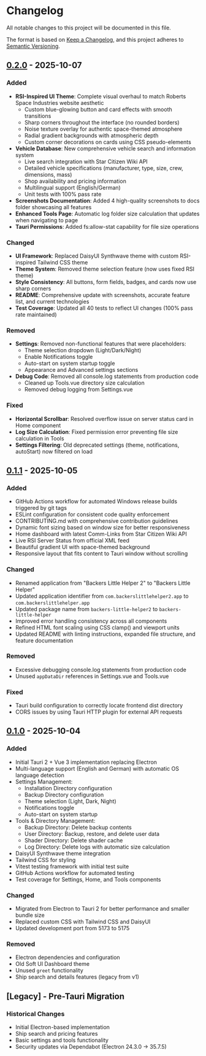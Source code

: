 # Changelog

All notable changes to this project will be documented in this file.

The format is based on [Keep a Changelog](https://keepachangelog.com/en/1.0.0/),
and this project adheres to [Semantic Versioning](https://semver.org/spec/v2.0.0.html).

## [0.2.0] - 2025-10-07

### Added
- **RSI-Inspired UI Theme**: Complete visual overhaul to match Roberts Space Industries website aesthetic
  - Custom blue-glowing button and card effects with smooth transitions
  - Sharp corners throughout the interface (no rounded borders)
  - Noise texture overlay for authentic space-themed atmosphere
  - Radial gradient backgrounds with atmospheric depth
  - Custom corner decorations on cards using CSS pseudo-elements
- **Vehicle Database**: New comprehensive vehicle search and information system
  - Live search integration with Star Citizen Wiki API
  - Detailed vehicle specifications (manufacturer, type, size, crew, dimensions, mass)
  - Shop availability and pricing information
  - Multilingual support (English/German)
  - Unit tests with 100% pass rate
- **Screenshots Documentation**: Added 4 high-quality screenshots to docs folder showcasing all features
- **Enhanced Tools Page**: Automatic log folder size calculation that updates when navigating to page
- **Tauri Permissions**: Added fs:allow-stat capability for file size operations

### Changed
- **UI Framework**: Replaced DaisyUI Synthwave theme with custom RSI-inspired Tailwind CSS theme
- **Theme System**: Removed theme selection feature (now uses fixed RSI theme)
- **Style Consistency**: All buttons, form fields, badges, and cards now use sharp corners
- **README**: Comprehensive update with screenshots, accurate feature list, and current technologies
- **Test Coverage**: Updated all 40 tests to reflect UI changes (100% pass rate maintained)

### Removed
- **Settings**: Removed non-functional features that were placeholders:
  - Theme selection dropdown (Light/Dark/Night)
  - Enable Notifications toggle
  - Auto-start on system startup toggle
  - Appearance and Advanced settings sections
- **Debug Code**: Removed all console.log statements from production code
  - Cleaned up Tools.vue directory size calculation
  - Removed debug logging from Settings.vue

### Fixed
- **Horizontal Scrollbar**: Resolved overflow issue on server status card in Home component
- **Log Size Calculation**: Fixed permission error preventing file size calculation in Tools
- **Settings Filtering**: Old deprecated settings (theme, notifications, autoStart) now filtered on load

## [0.1.1] - 2025-10-05

### Added
- GitHub Actions workflow for automated Windows release builds triggered by git tags
- ESLint configuration for consistent code quality enforcement
- CONTRIBUTING.md with comprehensive contribution guidelines
- Dynamic font sizing based on window size for better responsiveness
- Home dashboard with latest Comm-Links from Star Citizen Wiki API
- Live RSI Server Status from official XML feed
- Beautiful gradient UI with space-themed background
- Responsive layout that fits content to Tauri window without scrolling

### Changed
- Renamed application from "Backers Little Helper 2" to "Backers Little Helper"
- Updated application identifier from `com.backerslittlehelper2.app` to `com.backerslittlehelper.app`
- Updated package name from `backers-little-helper2` to `backers-little-helper`
- Improved error handling consistency across all components
- Refined HTML font scaling using CSS clamp() and viewport units
- Updated README with linting instructions, expanded file structure, and feature documentation

### Removed
- Excessive debugging console.log statements from production code
- Unused `appDataDir` references in Settings.vue and Tools.vue

### Fixed
- Tauri build configuration to correctly locate frontend dist directory
- CORS issues by using Tauri HTTP plugin for external API requests

## [0.1.0] - 2025-10-04

### Added
- Initial Tauri 2 + Vue 3 implementation replacing Electron
- Multi-language support (English and German) with automatic OS language detection
- Settings Management:
  - Installation Directory configuration
  - Backup Directory configuration
  - Theme selection (Light, Dark, Night)
  - Notifications toggle
  - Auto-start on system startup
- Tools & Directory Management:
  - Backup Directory: Delete backup contents
  - User Directory: Backup, restore, and delete user data
  - Shader Directory: Delete shader cache
  - Log Directory: Delete logs with automatic size calculation
- DaisyUI Synthwave theme integration
- Tailwind CSS for styling
- Vitest testing framework with initial test suite
- GitHub Actions workflow for automated testing
- Test coverage for Settings, Home, and Tools components

### Changed
- Migrated from Electron to Tauri 2 for better performance and smaller bundle size
- Replaced custom CSS with Tailwind CSS and DaisyUI
- Updated development port from 5173 to 5175

### Removed
- Electron dependencies and configuration
- Old Soft UI Dashboard theme
- Unused `greet` functionality
- Ship search and details features (legacy from v1)

## [Legacy] - Pre-Tauri Migration

### Historical Changes
- Initial Electron-based implementation
- Ship search and pricing features
- Basic settings and tools functionality
- Security updates via Dependabot (Electron 24.3.0 → 35.7.5)

[0.2.0]: https://github.com/pfitzer/BackersLittlleHelper/releases/tag/v0.2.0
[0.1.1]: https://github.com/pfitzer/BackersLittlleHelper/releases/tag/v0.1.1
[0.1.0]: https://github.com/pfitzer/BackersLittlleHelper/releases/tag/v0.1.0